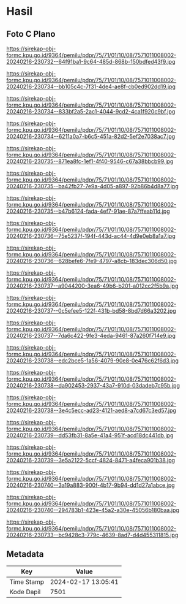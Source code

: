 # Hasil

## Foto C Plano

https://sirekap-obj-formc.kpu.go.id/9364/pemilu/pdpr/75/71/01/10/08/7571011008002-20240216-230732--64f91ba1-9c64-485d-868b-150bdfed43f9.jpg

https://sirekap-obj-formc.kpu.go.id/9364/pemilu/pdpr/75/71/01/10/08/7571011008002-20240216-230734--bb105c4c-7f31-4de4-ae8f-cb0ed902dd19.jpg

https://sirekap-obj-formc.kpu.go.id/9364/pemilu/pdpr/75/71/01/10/08/7571011008002-20240216-230734--833bf2a5-2ac1-4044-9cd2-4ca1f920c9bf.jpg

https://sirekap-obj-formc.kpu.go.id/9364/pemilu/pdpr/75/71/01/10/08/7571011008002-20240216-230734--6211a0a7-b6c5-451a-82d2-5ef2e7038ac7.jpg

https://sirekap-obj-formc.kpu.go.id/9364/pemilu/pdpr/75/71/01/10/08/7571011008002-20240216-230735--871ea8fc-1ef1-4f40-9546-c67a38bbcb99.jpg

https://sirekap-obj-formc.kpu.go.id/9364/pemilu/pdpr/75/71/01/10/08/7571011008002-20240216-230735--ba42fb27-7e9a-4d05-a897-92b86b4d8a77.jpg

https://sirekap-obj-formc.kpu.go.id/9364/pemilu/pdpr/75/71/01/10/08/7571011008002-20240216-230735--b47b6124-fada-4ef7-91ae-87a7ffeab11d.jpg

https://sirekap-obj-formc.kpu.go.id/9364/pemilu/pdpr/75/71/01/10/08/7571011008002-20240216-230736--75e5237f-194f-443d-ac44-4d9e0eb8a1a7.jpg

https://sirekap-obj-formc.kpu.go.id/9364/pemilu/pdpr/75/71/01/10/08/7571011008002-20240216-230736--628befe6-7fe9-4797-a8cb-183dec306d50.jpg

https://sirekap-obj-formc.kpu.go.id/9364/pemilu/pdpr/75/71/01/10/08/7571011008002-20240216-230737--a9044200-3ea6-49b6-b201-a012cc2f5b9a.jpg

https://sirekap-obj-formc.kpu.go.id/9364/pemilu/pdpr/75/71/01/10/08/7571011008002-20240216-230737--0c5efee5-122f-431b-bd58-8bd7d66a3202.jpg

https://sirekap-obj-formc.kpu.go.id/9364/pemilu/pdpr/75/71/01/10/08/7571011008002-20240216-230737--7da6c422-9fe3-4eda-9461-87a260f714e9.jpg

https://sirekap-obj-formc.kpu.go.id/9364/pemilu/pdpr/75/71/01/10/08/7571011008002-20240216-230738--edc2bce5-1a56-4079-90e8-0e476c62f6d3.jpg

https://sirekap-obj-formc.kpu.go.id/9364/pemilu/pdpr/75/71/01/10/08/7571011008002-20240216-230738--da902453-2937-43a7-910d-03dadeb7c95b.jpg

https://sirekap-obj-formc.kpu.go.id/9364/pemilu/pdpr/75/71/01/10/08/7571011008002-20240216-230738--3e4c5ecc-ad23-4121-aed8-a7cd67c3ed57.jpg

https://sirekap-obj-formc.kpu.go.id/9364/pemilu/pdpr/75/71/01/10/08/7571011008002-20240216-230739--dd53fb31-8a5e-41a4-951f-acd18dc441db.jpg

https://sirekap-obj-formc.kpu.go.id/9364/pemilu/pdpr/75/71/01/10/08/7571011008002-20240216-230739--3e5a2122-5ccf-4824-8471-a4feca901b38.jpg

https://sirekap-obj-formc.kpu.go.id/9364/pemilu/pdpr/75/71/01/10/08/7571011008002-20240216-230740--3a19a883-900f-4b17-9b94-dd1d27a1abce.jpg

https://sirekap-obj-formc.kpu.go.id/9364/pemilu/pdpr/75/71/01/10/08/7571011008002-20240216-230740--294783b1-423e-45a2-a30e-45056b180baa.jpg

https://sirekap-obj-formc.kpu.go.id/9364/pemilu/pdpr/75/71/01/10/08/7571011008002-20240216-230733--bc9428c3-779c-4639-8ad7-d4d455311815.jpg


## Metadata

| Key        | Value               |
| ---------- | ------------------- |
| Time Stamp | 2024-02-17 13:05:41 |
| Kode Dapil | 7501                |



